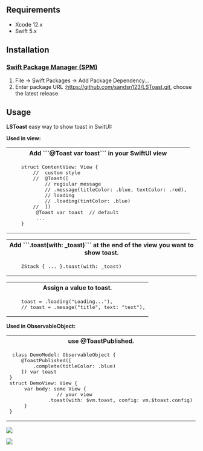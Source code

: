 ## Requirements
- Xcode 12.x
- Swift 5.x


## Installation

### [Swift Package Manager (SPM)](https://github.com/sandsn123/LSToast.git#swift-package-manager-spm)

1. File -> Swift Packages -> Add Package Dependency...
2. Enter package URL :https://github.com/sandsn123/LSToast.git, choose the latest release

## Usage

**LSToast** easy way to show toast in SwitUI:

**Used in view:**

<table width="100%">
<th>Add ```@Toast var toast``` in your SwiftUI view</th>
<tr>
<td valign="top">
<pre lang="Swift">
    struct ContentView: View {     
        //  custom style
        //  @Toast([
            // regiular message
            // .message(titleColor: .blue, textColor: .red),
            // loading
            // .loading(tintColor: .blue)
        //  ])
         @Toast var toast  // default      
         ...
    }
</pre>
</td>
</tr>
</table>



<table width="100%">
<th>Add ```.toast(with: _toast)```  at the end of the view you want to show toast.</th>
<tr>
<td valign="top">
<pre lang="Swift">
    ZStack { ... }.toast(with: _toast)
</pre>
</td>
</tr>
</table>
<table width="100%">
<th>Assign a value to toast.</th>
<tr>
<td valign="top">
<pre lang="Swift">
    toast = .loading("Loading..."),
    // toast = .mesage("title", text: "text"),
</pre>
</td>
</tr>
</table>



**Used in ObservableObject:**

<table width="100%">
<th>use @ToastPublished.</th>
<tr>
<td valign="top">
<pre lang="Swift">
 class DemoModel: ObservableObject {
    @ToastPublished([
        .complete(titleColor: .blue)
    ]) var toast
}
struct DemoView: View {
	 var body: some View {
				// your view
			 .toast(with: $vm.toast, config: vm.$toast.config)
	 }
}
</pre>
</td>
</tr>
</table>


![](https://media.giphy.com/media/00tJvWPXnTL0rS7DVH/giphy.gif)

![](https://media.giphy.com/media/ddxyLH0XufB66Iciw6/giphy.gif)
